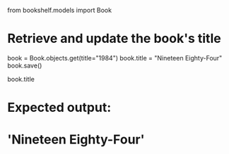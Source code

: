 from bookshelf.models import Book

# Retrieve and update the book's title
book = Book.objects.get(title="1984")
book.title = "Nineteen Eighty-Four"
book.save()

book.title
# Expected output:
# 'Nineteen Eighty-Four'
